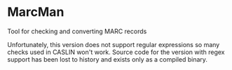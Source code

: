 # MarcMan
Tool for checking and converting MARC records

Unfortunately, this version does not support regular expressions so many checks used in CASLIN won't work. Source code for the version with regex support has been lost to history and exists only as a compiled binary.
